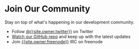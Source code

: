 # Join Our Community

Stay on top of what's happening in our development community.

* Follow <a href="http://twitter.com/{{site.owner.twitter}}" target="_blank">@{{site.owner.twitter}}</a> on Twitter
* <a href="{{site.github.watch}}" target="_blank">Watch our GitHub repo</a> and keep up with the latest updates
* Join <a href="irc://irc.freenode.net/{{site.owner.freenode}}" target="_blank">{{site.owner.freenode}}</a> IRC on freenode
